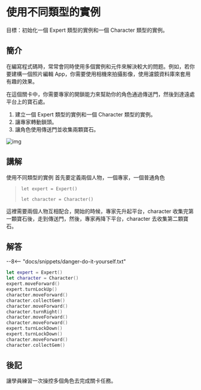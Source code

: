 # 使用不同類型的實例

目標：初始化一個 Expert 類型的實例和一個 Character 類型的實例。

## 簡介

在編寫程式碼時，常常會同時使用多個實例和元件來解決較大的問题。例如，若你要建構一個照片編輯 App，你需要使用相機來拍攝影像，使用濾鏡資料庫來套用有趣的效果。

在這個關卡中，你需要專家的開鎖能力來幫助你的角色通過傳送門，然後到達遠處平台上的寶石處。

1. 建立一個 Expert 類型的實例和一個 Character 類型的實例。
2. 讓專家轉動鎖頭。
3. 讓角色使用傳送門並收集兩顆寶石。

![img](https://imagedelivery.net/cdkaXPuFls5qlrh3GM4hfA/e6efc883-fda4-4e6e-85ae-ec82648e1f00/public)

## 講解

使用不同類型的實例
首先要定義兩個人物，一個專家，一個普通角色

>`let expert = Expert()`
>
>`let character = Character()`

這裡需要兩個人物互相配合，開始的時候，專家先升起平台，character 收集完第一顆寶石後，走到傳送門，然後，專家再降下平台，character 去收集第二顆寶石。

## 解答

--8<-- "docs/snippets/danger-do-it-yourself.txt"

```swift linenums="1"
let expert = Expert()
let character = Character()
expert.moveForward()
expert.turnLockUp()
character.moveForward()
character.collectGem()
character.moveForward()
character.turnRight()
character.moveForward()
character.moveForward()
expert.turnLockDown()
expert.turnLockDown()
character.moveForward()
character.collectGem()
```

## 後記

讓學員練習一次操控多個角色去完成關卡任務。
